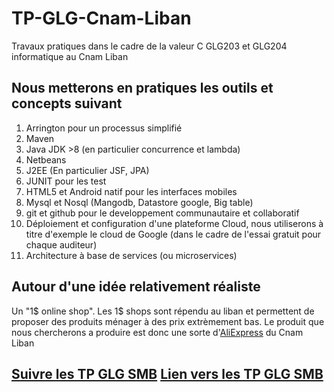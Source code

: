 # TP-GLG-Cnam-Liban

Travaux pratiques dans le cadre de la valeur C GLG203 et GLG204 informatique au Cnam Liban

## Nous metterons en pratiques les outils et concepts suivant

1. Arrington pour un processus simplifié
2. Maven
3. Java JDK >8 (en particulier concurrence et lambda)
3. Netbeans
4. J2EE (En particulier JSF, JPA)
5. JUNIT pour les test
6. HTML5 et Android natif pour les interfaces mobiles
7. Mysql et Nosql (Mangodb, Datastore google, Big table)
8. git et github pour le developpement communautaire et collaboratif
9. Déploiement et configuration d'une plateforme Cloud, nous utiliserons à titre d'exemple le cloud de Google (dans le cadre de l'essai gratuit pour chaque auditeur)
10. Architecture à base de services (ou microservices)

## Autour d'une idée relativement réaliste

Un "1$ online shop". Les 1$ shops sont répendu au liban et permettent de proposer des produits ménager à des prix extrèmement bas. Le produit que nous chercherons a produire est donc une sorte d'[AliExpress]() du Cnam Liban

## [Suivre les TP GLG SMB](TP.md) [Lien vers les TP GLG SMB](TP.md)
